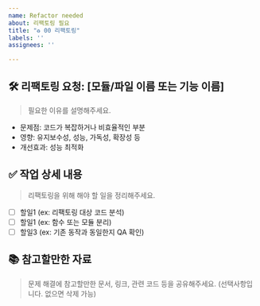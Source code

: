 ```yaml
---
name: Refactor needed
about: 리팩토링 필요
title: "♻️ 00 리팩토링"
labels: ''
assignees: ''

---
```


## 🛠️ 리팩토링 요청: [모듈/파일 이름 또는 기능 이름]
> 필요한 이유를 설명해주세요.
- 문제점: 코드가 복잡하거나 비효율적인 부분
- 영향: 유지보수성, 성능, 가독성, 확장성 등
- 개선효과: 성능 최적화

## ✅ 작업 상세 내용
> 리팩토링을 위해 해야 할 일을 정리해주세요.
- [ ] 할일1 (ex: 리팩토링 대상 코드 분석)
- [ ] 할일1 (ex: 함수 또는 모듈 분리)
- [ ] 할일3 (ex: 기존 동작과 동일한지 QA 확인)

## 📚 참고할만한 자료
> 문제 해결에 참고할만한 문서, 링크, 관련 코드 등을 공유해주세요.
(선택사항입니다. 없으면 삭제 가능)
